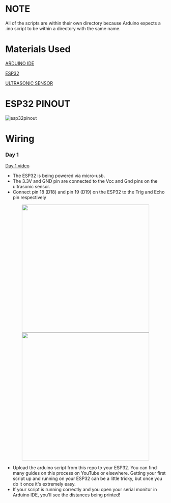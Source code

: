 # NOTE
All of the scripts are within their own directory because Arduino expects a .ino script to be within a directory with the same name.

# Materials Used

[ARDUINO IDE](https://www.arduino.cc/en/software/)

[ESP32](https://www.amazon.com/Teyleten-Robot-ESP-WROOM-32-Development-Microcontroller/dp/B08246MCL5/ref=sr_1_5?crid=OXDHG4SXBWKD&dib=eyJ2IjoiMSJ9.kzd_BN2te2KAhw5tyJI73nH6ViLFcG8dMAjf7gq3PNvCEPdczvZv3fVNvj1KjPv4xAGfYuMKxOiOZaLIo9mWk-3fqpIa_uXIFRyEJYn0KSCxLZJDBgYhq1RxtzUkW-Mh8yNXgWYZxwatITWA7NGDpbIU8H-TUnpue6N9uYdf0ZhjO7FLFMMlJHpo4aCZyJuKDT5EtjEf-68uLscVrU1YYv7ewQGbpWdBAQEeWf72dIE.ClL5e6mtAE0dNPZCPR7s_RWqLa5TapXIePml0frs1nU&dib_tag=se&keywords=esp32&qid=1756324334&sprefix=esp32%2Caps%2C131&sr=8-5&th=1)

[ULTRASONIC SENSOR](https://www.amazon.com/MTDELE-HC-SR04-Ultrasonic-Arduino-Mounting/dp/B0D6WBK52V/ref=sr_1_2_sspa?crid=1INGN2ETL2P84&dib=eyJ2IjoiMSJ9.dhfoArBcovFZKEbtem8Ow2ycOAbvJFJ7A2ehizrZrECqvTAER2zhPjZdzS47tEIpbUnFG0v4J60F9yybTSQojxao1hB0JgKCGE46aBYd4BHp1aM05Y0ioX7v5nKniVib7OAZG0gXq0lfvwLj8c6Y1t7kgvTq5ntnGPpaE2yLM0BJaz9nN6kBelmcP1pZ6IBkbRNBOG2SXQpNOF4uQPMsLFiY2VwlELgV7dX_EthoMFk.W-k6bReU1juj05LJ9bpmEafSgwTtd_4d9nXQ2RCuaq8&dib_tag=se&keywords=ultrasonic+sensor&qid=1756324459&sprefix=ultrasonic+senso%2Caps%2C118&sr=8-2-spons&sp_csd=d2lkZ2V0TmFtZT1zcF9hdGY&psc=1)

# ESP32 PINOUT
![esp32pinout](https://github.com/user-attachments/assets/ce3a1018-c249-447b-bd6d-f3624d04b465)

# Wiring
### Day 1
[Day 1 video](https://www.instagram.com/p/DN4NIdugvJe/)
- The ESP32 is being powered via micro-usb.
- The 3.3V and GND pin are connected to the Vcc and Gnd pins on the ultrasonic sensor.
- Connect pin 18 (D18) and pin 19 (D19) on the ESP32 to the Trig and Echo pin respectively
<p align="center">
  <img src="https://github.com/user-attachments/assets/00ff161b-a228-4f60-8c7a-19f5cce8c779" width="400" />
  <img src="https://github.com/user-attachments/assets/dea32d06-7f4b-450e-8e9e-b98c1dc7e4ec" width="400" />
</p>

- Upload the arduino script from this repo to your ESP32. You can find many guides on this process on YouTube or elsewhere. Getting your first script up and running on your ESP32 can be a little tricky, but once you do it once it's extremely easy.
- If your script is running correctly and you open your serial monitor in Arduino IDE, you'll see the distances being printed!

